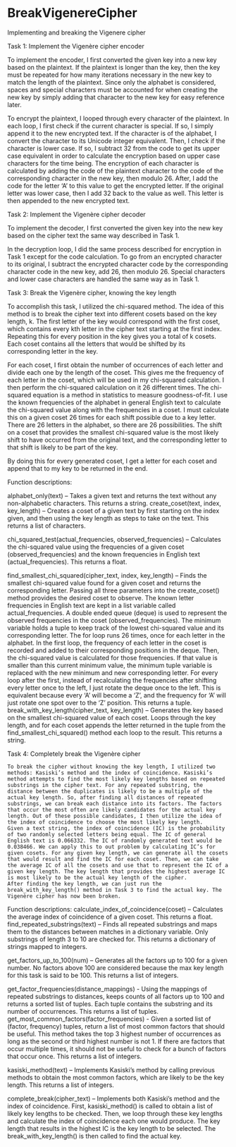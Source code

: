 # BreakVigenereCipher
Implementing and breaking the Vigenere cipher

Task 1: Implement the Vigenère cipher encoder

To implement the encoder, I first converted the given key into a new key based on the plaintext. If the plaintext is longer than the key, then the key must be repeated for how many iterations necessary in the new key to match the length of the plaintext. Since only the alphabet is considered, spaces and special characters must be accounted for when creating the new key by simply adding that character to the new key for easy reference later. 

To encrypt the plaintext, I looped through every character of the plaintext. In each loop, I first check if the current character is special. If so, I simply append it to the new encrypted text. If the character is of the alphabet, I convert the character to its Unicode integer equivalent. Then, I check if the character is lower case. If so, I subtract 32 from the code to get its upper case equivalent in order to calculate the encryption based on upper case characters for the time being. The encryption of each character is calculated by adding the code of the plaintext character to the code of the corresponding character in the new key, then modulo 26. After, I add the code for the letter ‘A’ to this value to get the encrypted letter. If the original letter was lower case, then I add 32 back to the value as well. This letter is then appended to the new encrypted text.

Task 2: Implement the Vigenère cipher decoder

To implement the decoder, I first converted the given key into the new key based on the cipher text the same way described in Task 1.

In the decryption loop, I did the same process described for encryption in Task 1 except for the code calculation. To go from an encrypted character to its original, I subtract the encrypted character code by the corresponding character code in the new key, add 26, then modulo 26. Special characters and lower case characters are handled the same way as in Task 1.

Task 3: Break the Vigenère cipher, knowing the key length

To accomplish this task, I utilized the chi-squared method. The idea of this method is to break the cipher text into different cosets based on the key length, k. The first letter of the key would correspond with the first coset, which contains every kth letter in the cipher text starting at the first index. Repeating this for every position in the key gives you a total of k cosets. Each coset contains all the letters that would be shifted by its corresponding letter in the key. 

For each coset, I first obtain the number of occurrences of each letter and divide each one by the length of the coset. This gives me the frequency of each letter in the coset, which will be used in my chi-squared calculation. I then perform the chi-squared calculation on it 26 different times. The chi-squared equation is a method in statistics to measure goodness-of-fit. I use the known frequencies of the alphabet in general English text to calculate the chi-squared value along with the frequencies in a coset. I must calculate this on a given coset 26 times for each shift possible due to a key letter. There are 26 letters in the alphabet, so there are 26 possibilities. The shift on a coset that provides the smallest chi-squared value is the most likely shift to have occurred from the original text, and the corresponding letter to that shift is likely to be part of the key.

By doing this for every generated coset, I get a letter for each coset and append that to my key to be returned in the end.

Function descriptions:

alphabet_only(text) – Takes a given text and returns the text without any non-alphabetic characters. This returns a string.
create_coset(text, index, key_length) – Creates a coset of a given text by first starting on the index given, and then using the key length as steps to take on the text. This returns a list of characters.

chi_squared_test(actual_frequencies, observed_frequencies) – Calculates the chi-squared value using the frequencies of a given coset (observed_frequencies) and the known frequencies in English text (actual_frequencies). This returns a float.

 find_smallest_chi_squared(cipher_text, index, key_length) – Finds the smallest chi-squared value found for a given coset and returns the corresponding letter. Passing all three parameters into the create_coset() method provides the desired coset to observe. The known letter frequencies in English text are kept in a list variable called actual_frequencies. A double ended queue (deque) is used to represent the observed frequencies in the coset (observed_frequencies). The minimum variable holds a tuple to keep track of the lowest chi-squared value and its corresponding letter. The for loop runs 26 times, once for each letter in the alphabet. In the first loop, the frequency of each letter in the coset is recorded and added to their corresponding positions in the deque. Then, the chi-squared value is calculated for those frequencies. If that value is smaller than this current minimum value, the minimum tuple variable is replaced with the new minimum and new corresponding letter. For every loop after the first, instead of recalculating the frequencies after shifting every letter once to the left, I just rotate the deque once to the left. This is equivalent because every ‘A’ will become a ‘Z’, and the frequency for ‘A’ will just rotate one spot over to the ‘Z’ position. This returns a tuple.
break_with_key_length(cipher_text, key_length) – Generates the key based on the smallest chi-squared value of each coset. Loops through the key length, and for each coset appends the letter returned in the tuple from the find_smallest_chi_squared() method each loop to the result. This returns a string.


Task 4: Completely break the Vigenère cipher

	To break the cipher without knowing the key length, I utilized two methods: Kasiski’s method and the index of coincidence. Kasiski’s method attempts to find the most likely key lengths based on repeated substrings in the cipher text. For any repeated substring, the distance between the duplicates is likely to be a multiple of the actual key length. So, after finding all distances of repeated substrings, we can break each distance into its factors. The factors that occur the most often are likely candidates for the actual key length. Out of these possible candidates, I then utilize the idea of the index of coincidence to choose the most likely key length.
	Given a text string, the index of coincidence (IC) is the probability of two randomly selected letters being equal. The IC of general English text is 0.066332. The IC of randomly generated text would be 0.038466. We can apply this to out problem by calculating IC’s for given cosets. For any given key length, we can generate all the cosets that would result and find the IC for each coset. Then, we can take the average IC of all the cosets and use that to represent the IC of a given key length. The key length that provides the highest average IC is most likely to be the actual key length of the cipher.
	After finding the key length, we can just run the break_with_key_length() method in Task 3 to find the actual key. The Vigenère cipher has now been broken.

Function descriptions:
calculate_index_of_coincidence(coset) – Calculates the average index of coincidence of a given coset. This returns a float.
find_repeated_substrings(text) – Finds all repeated substrings and maps them to the distances between matches in a dictionary variable. Only substrings of length 3 to 10 are checked for. This returns a dictionary of strings mapped to integers.

get_factors_up_to_100(num) – Generates all the factors up to 100 for a given number. No factors above 100 are considered because the max key length for this task is said to be 100. This returns a list of integers.

get_factor_frequencies(distance_mappings) - Using the mappings of repeated substrings to distances, keeps counts of all factors up to 100 and returns a sorted list of tuples. Each tuple contains the substring and its number of occurrences. This returns a list of tuples.
get_most_common_factors(factor_frequencies) - Given a sorted list of (factor, frequency) tuples, return a list of most common factors that should be useful. This method takes the top 3 highest number of occurrences as long as the second or third highest number is not 1. If there are factors that occur multiple times, it should not be useful to check for a bunch of factors that occur once. This returns a list of integers.

kasiski_method(text) – Implements Kasiski’s method by calling previous methods to obtain the most common factors, which are likely to be the key length. This returns a list of integers.

complete_break(cipher_text) – Implements both Kasiski’s method and the index of coincidence. First, kasiski_method() is called to obtain a list of likely key lengths to be checked. Then, we loop through these key lengths and calculate the index of coincidence each one would produce. The key length that results in the highest IC is the key length to be selected. The break_with_key_length() is then called to find the actual key.
